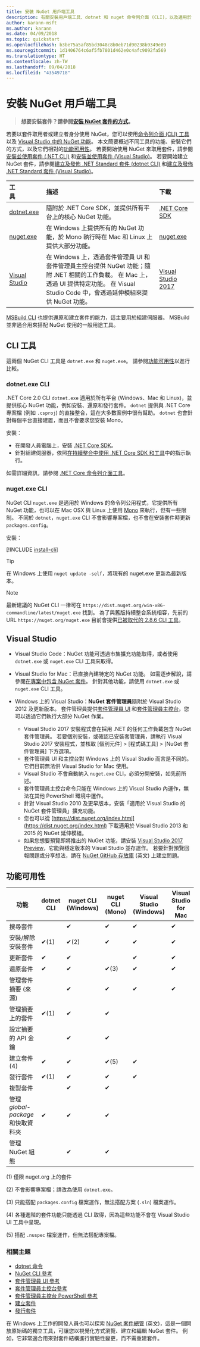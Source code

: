```yaml
---
title: 安裝 NuGet 用戶端工具
description: 有關安裝用戶端工具、dotnet 和 nuget 命令列介面 (CLI)，以及適用於 Visual Studio 的套件管理員的指導方針。
author: karann-msft
ms.author: karann
ms.date: 04/09/2018
ms.topic: quickstart
ms.openlocfilehash: b3be75a5af85bd3048c8b0eb71d90238b9349e09
ms.sourcegitcommit: 1d1406764c6af5fb7801d462e0c4afc9092fa569
ms.translationtype: HT
ms.contentlocale: zh-TW
ms.lasthandoff: 09/04/2018
ms.locfileid: "43549718"
---
```

# <a name="installing-nuget-client-tools"></a>安裝 NuGet 用戶端工具

> **想要安裝套件？請參閱[安裝 NuGet 套件的方式](consume-packages/ways-to-install-a-package.md)。**

若要以套件取用者或建立者身分使用 NuGet，您可以使用[命令列介面 (CLI) 工具](#cli-tools)以及 [Visual Studio 中的 NuGet 功能](#visual-studio)。 本文簡要概述不同工具的功能、安裝它們的方式，以及它們相對的[功能可用性](#feature-availability)。 若要開始使用 NuGet 來取用套件，請參閱[安裝並使用套件 (.NET CLI)](quickstart/install-and-use-a-package-using-the-dotnet-cli.md) 和[安裝並使用套件 (Visual Studio)](quickstart/install-and-use-a-package-in-visual-studio.md)。 若要開始建立 NuGet 套件，請參閱[建立及發佈 .NET Standard 套件 (dotnet CLI)](quickstart/create-and-publish-a-package-using-the-dotnet-cli.md) 和[建立及發佈 .NET Standard 套件 (Visual Studio)](quickstart/create-and-publish-a-package-using-visual-studio.md)。

| 工具&nbsp;&nbsp;&nbsp;&nbsp;&nbsp;&nbsp;&nbsp;&nbsp;&nbsp;&nbsp;&nbsp;&nbsp;&nbsp;&nbsp;&nbsp; | 描述 | 下載&nbsp;&nbsp;&nbsp;&nbsp;&nbsp;&nbsp;&nbsp;&nbsp;&nbsp; |
|:------------- |:-------------|:-----|
| [dotnet.exe](#dotnetexe-cli) | 隨附於 .NET Core SDK，並提供所有平台上的核心 NuGet 功能。 | [.NET Core SDK](https://www.microsoft.com/net/download/) |
| [nuget.exe](#nugetexe-cli) | 在 Windows 上提供所有的 NuGet 功能，於 Mono 執行時在 Mac 和 Linux 上提供大部分功能。 | [nuget.exe](https://dist.nuget.org/win-x86-commandline/latest/nuget.exe) |
| [Visual Studio](#visual-studio) | 在 Windows 上，透過套件管理員 UI 和套件管理員主控台提供 NuGet 功能；隨附 .NET 相關的工作負載。 在 Mac 上，透過 UI 提供特定功能。 在 Visual Studio Code 中，會透過延伸模組來提供 NuGet 功能。 | [Visual Studio 2017](https://www.visualstudio.com/downloads/) |

[MSBuild CLI](reference/msbuild-targets.md) 也提供還原和建立套件的能力，這主要用於組建伺服器。 MSBuild 並非適合用來搭配 NuGet 使用的一般用途工具。

## <a name="cli-tools"></a>CLI 工具

這兩個 NuGet CLI 工具是 `dotnet.exe` 和 `nuget.exe`。 請參閱[功能可用性](#feature-availability)以進行比較。

### <a name="dotnetexe-cli"></a>dotnet.exe CLI

.NET Core 2.0 CLI `dotnet.exe` 適用於所有平台 (Windows、Mac 和 Linux)，並提供核心 NuGet 功能，例如安裝、還原和發行套件。 `dotnet` 提供與 .NET Core 專案檔 (例如 `.csproj`) 的直接整合，這在大多數案例中很有幫助。 `dotnet` 也會針對每個平台直接建置，而且不會要求您安裝 Mono。

安裝：

- 在開發人員電腦上，安裝 [.NET Core SDK](https://aka.ms/dotnetcoregs)。
- 針對組建伺服器，依照[在持續整合中使用 .NET Core SDK 和工具](/dotnet/core/tools/using-ci-with-cli)中的指示執行。

如需詳細資訊，請參閱 [.NET Core 命令列介面工具](/dotnet/core/tools/index?tabs=netcore2x#tabpanel_fXL5YCOYDa_netcore2x)。

### <a name="nugetexe-cli"></a>nuget.exe CLI

NuGet CLI `nuget.exe` 是適用於 Windows 的命令列公用程式，它提供所有 NuGet 功能，也可以在 Mac OSX 與 Linux 上使用 [Mono](http://www.mono-project.com/docs/getting-started/install/) 來執行，但有一些限制。 不同於 `dotnet`，`nuget.exe` CLI 不會影響專案檔，也不會在安裝套件時更新 `packages.config`。

安裝：

[!INCLUDE [install-cli](includes/install-cli.md)]

> [!Tip]
> 在 Windows 上使用 `nuget update -self`，將現有的 nuget.exe 更新為最新版本。

> [!Note]
> 最新建議的 NuGet CLI 一律可在 `https://dist.nuget.org/win-x86-commandline/latest/nuget.exe` 找到。 為了與舊版持續整合系統相容，先前的 URL `https://nuget.org/nuget.exe` 目前會提供[已被取代的 2.8.6 CLI 工具](https://github.com/NuGet/NuGetGallery/issues/5381)。

## <a name="visual-studio"></a>Visual Studio

- Visual Studio Code：NuGet 功能可透過市集擴充功能取得，或者使用 `dotnet.exe` 或 `nuget.exe` CLI 工具來取得。

- Visual Studio for Mac：已直接內建特定的 NuGet 功能。 如需逐步解說，請參閱[在專案中包含 NuGet 套件](/visualstudio/mac/nuget-walkthrough)。 針對其他功能，請使用 `dotnet.exe` 或 `nuget.exe` CLI 工具。

- Windows 上的 Visual Studio：**NuGet 套件管理員**隨附於 Visual Studio 2012 及更新版本。 套件管理員提供[套件管理員 UI](tools/package-manager-ui.md) 和[套件管理員主控台](tools/package-manager-console.md)，您可以透過它們執行大部分 NuGet 作業。
  - Visual Studio 2017 安裝程式會在採用 .NET 的任何工作負載包含 NuGet 套件管理員。 若要個別安裝，或確認已安裝套管理員，請執行 Visual Studio 2017 安裝程式，並核取 [個別元件] > [程式碼工具] > [NuGet 套件管理員] 下方選項。
  - 套件管理員 UI 和主控台對 Windows 上的 Visual Studio 而言是不同的。 它們目前無法供 Visual Studio for Mac 使用。
  - Visual Studio 不會自動納入 `nuget.exe` CLI，必須分開安裝，如先前所述。
  - 套件管理員主控台命令只能在 Windows 上的 Visual Studio 內運作，無法在其他 PowerShell 環境中運作。
  - 針對 Visual Studio 2010 及更早版本，安裝「適用於 Visual Studio 的 NuGet 套件管理員」擴充功能。
  - 您也可以從 [https://dist.nuget.org/index.html](https://dist.nuget.org/index.html) 下載適用於 Visual Studio 2013 和 2015 的 NuGet 延伸模組。
  - 如果您想要預覽即將推出的 NuGet 功能，請安裝 [Visual Studio 2017 Preview](https://www.visualstudio.com/vs/preview/)，它能與穩定版本的 Visual Studio 並存運作。 若要針對預覽回報問題或分享想法，請在 [NuGet GitHub 存放庫](https://github.com/Nuget/Home/issues) \(英文\) 上建立問題。

## <a name="feature-availability"></a>功能可用性

| 功能 | dotnet CLI | nuget CLI (Windows) | nuget CLI (Mono) | Visual Studio (Windows) | Visual Studio for Mac |
| --- | --- | --- | --- | --- | --- |
| 搜尋套件 |  | &#10004; | &#10004; | &#10004; | &#10004; |
| 安裝/解除安裝套件 | &#10004;(1) | &#10004;(2) | &#10004; | &#10004; | &#10004; |
| 更新套件 | &#10004; | &#10004; | | &#10004; | &#10004; |
| 還原套件 | &#10004; | &#10004; | &#10004;(3) | &#10004; | &#10004; |
| 管理套件摘要 (來源) | | &#10004; | &#10004; | &#10004; | &#10004; |
| 管理摘要上的套件 | &#10004;(1) | &#10004; | &#10004; | | |
| 設定摘要的 API 金鑰 | | &#10004; | &#10004; | | |
| 建立套件(4) | &#10004; | &#10004; | &#10004;(5) | &#10004; | |
| 發行套件 | &#10004;(1) | &#10004; | &#10004; | &#10004; |  |
| 複製套件 |  | &#10004; | &#10004; | | |
| 管理 *global-package* 和快取資料夾 | &#10004; | &#10004; | &#10004; | | |
| 管理 NuGet 組態 | | &#10004; | &#10004; | | |

(1) 僅限 nuget.org 上的套件

(2) 不會影響專案檔；請改為使用 `dotnet.exe`。

(3) 只能搭配 `packages.config` 檔案運作，無法搭配方案 (`.sln`) 檔案運作。

(4) 各種進階的套件功能只能透過 CLI 取得，因為這些功能不會在 Visual Studio UI 工具中呈現。

(5) 搭配 `.nuspec` 檔案運作，但無法搭配專案檔。

### <a name="related-topics"></a>相關主題

- [dotnet 命令](tools/dotnet-commands.md)
- [NuGet CLI 參考](tools/nuget-exe-cli-reference.md)
- [套件管理員 UI 參考](tools/package-manager-ui.md)
- [套件管理員主控台參考](tools/package-manager-console.md)
- [套件管理員主控台 PowerShell 參考](tools/powershell-reference.md)
- [建立套件](create-packages/creating-a-package.md)
- [發行套件](create-packages/publish-a-package.md)

在 Windows 上工作的開發人員也可以探索 [NuGet 套件總管](https://github.com/NuGetPackageExplorer/NuGetPackageExplorer) \(英文\)，這是一個開放原始碼的獨立工具，可讓您以視覺化方式瀏覽、建立和編輯 NuGet 套件。 例如，它非常適合用來對套件結構進行實驗性變更，而不需重建套件。
